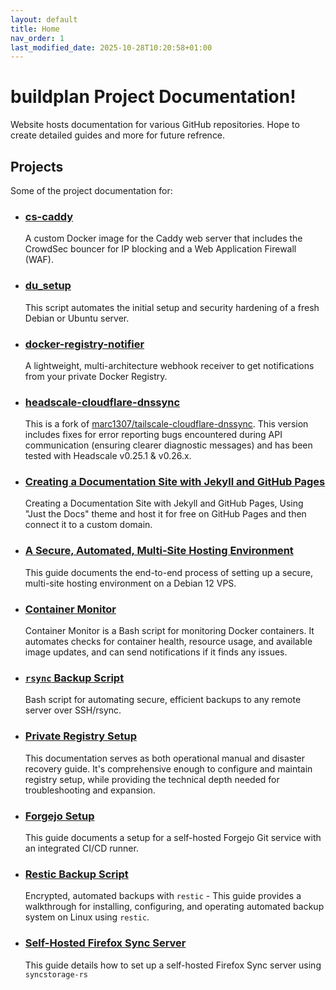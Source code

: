 ```yaml
---
layout: default
title: Home
nav_order: 1
last_modified_date: 2025-10-28T10:20:58+01:00
---
```


# **buildplan Project Documentation!**

Website hosts documentation for various GitHub repositories. Hope to create detailed guides and more for future refrence.

## **Projects**

Some of the project documentation for:

* ### [**cs-caddy**](./cs-caddy/getting-started.md)
    A custom Docker image for the Caddy web server that includes the CrowdSec bouncer for IP blocking and a Web Application Firewall (WAF).

* ### [**du_setup**](./du_setup/getting-started.md)
    This script automates the initial setup and security hardening of a fresh Debian or Ubuntu server.

* ### [**docker-registry-notifier**](./docker-registry-notifier/getting-started.md)
    A lightweight, multi-architecture webhook receiver to get notifications from your private Docker Registry.

* ### [**headscale-cloudflare-dnssync**](./headscale-cloudflare-dnssync/getting-started.md)
    This is a fork of [marc1307/tailscale-cloudflare-dnssync](https://github.com/marc1307/tailscale-cloudflare-dnssync).
    This version includes fixes for error reporting bugs encountered during API communication (ensuring clearer diagnostic messages) and has been tested with Headscale v0.25.1 & v0.26.x.

* ### [**Creating a Documentation Site with Jekyll and GitHub Pages**](./docs-jekyll-site/getting-started.md)
    Creating a Documentation Site with Jekyll and GitHub Pages, Using "Just the Docs" theme and host it for free on GitHub Pages and then connect it to a custom domain.

* ### [**A Secure, Automated, Multi-Site Hosting Environment**](./nginx-multi-site-hosting/getting-started.md)
    This guide documents the end-to-end process of setting up a secure, multi-site hosting environment on a Debian 12 VPS.

* ### [**Container Monitor**](./container-monitor/getting-started.md)
    Container Monitor is a Bash script for monitoring Docker containers. It automates checks for container health, resource usage, and available image updates, and can send notifications if it finds any issues.

* ### [**`rsync` Backup Script**](./rsync-backup-script/getting-started.md)
    Bash script for automating secure, efficient backups to any remote server over SSH/rsync.

* ### [**Private Registry Setup**](./private_registry_setup/getting-started.md)
    This documentation serves as both operational manual and disaster recovery guide. It's comprehensive enough to configure and maintain registry setup, while providing the technical depth needed for troubleshooting and expansion.

* ### [**Forgejo Setup**](./forgejo/getting-started.md)
    This guide documents a setup for a self-hosted Forgejo Git service with an integrated CI/CD runner.

* ### [**Restic Backup Script**](./restic-backup-script/getting-started.md)
    Encrypted, automated backups with `restic` - This guide provides a walkthrough for installing, configuring, and operating automated backup system on Linux using `restic`.

* ### [**Self-Hosted Firefox Sync Server**](./firefox-sync-server/getting-started.md)
    This guide details how to set up a self-hosted Firefox Sync server using `syncstorage-rs`
